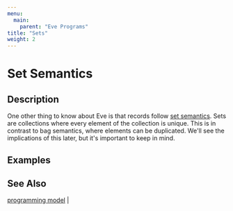 ```yaml
---
menu:
  main:
    parent: "Eve Programs"
title: "Sets"
weight: 2
---
```


# Set Semantics

## Description

One other thing to know about Eve is that records follow [set semantics](https://en.wikipedia.org/wiki/Set_(mathematics)). Sets are collections where every element of the collection is unique. This is in contrast to bag semantics, where elements can be duplicated. We'll see the implications of this later, but it's important to keep in mind.

## Examples


## See Also

[programming model](../model) | 